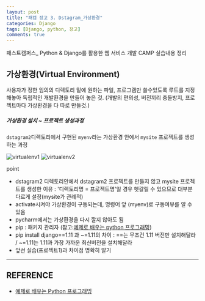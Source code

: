 ```yaml
---
layout: post
title: "패캠 장고 3. Dstagram_가상환경"
categories: Django
tags: [Django, python, 장고]
comments: true
---
```


패스트캠퍼스_ Python & Django를 활용한 웹 서비스 개발 CAMP 실습내용 정리

## 가상환경(Virtual Environment)
사용자가 정한 임의의 디렉토리 밑에 원하는 파일, 프로그램만 쓸수있도록 루트를 지정해놓아 독립적인 개발환경을 만들어 놓은 것. (개발의 편의성, 버전끼리 충돌방지, 프로젝트마다 가상환경을 다 따로 만들것.)

##### 가상환경 설치 ~ 프로젝트 생성과정
`dstagram2`디렉토리에서 구현된 `myenv`라는 가상환경 안에서 `mysite` 프로젝트를 생성하는 과정

![virtualenv1](https://user-images.githubusercontent.com/34964514/34914023-fd9e43a4-f94d-11e7-8ccf-0db3f25ed6c6.JPG)
![virtualenv2](https://user-images.githubusercontent.com/34964514/34914027-1bce3898-f94e-11e7-8838-79a83184e86f.JPG)

point
*  dstagram2 디렉토리안에서 dstagram2 프로젝트를 만들지 않고 mysite 프로젝트를 생성한 이유 : '디렉토리명 = 프로젝트명'일 경우 헷갈릴 수 있으므로 대부분 다르게 설정(mysite가 관례적)
*  activate시켜야 가상환경이 구동되는데, 명령어 앞 (myenv)로 구동여부를 알 수 있음
*  pycharm에서는 가상환경을 다시 깔지 않아도 됨
*  pip : 패키지 관리자 (참고:[예제로 배우는 python 프로그래밍](http://pythonstudy.xyz/python/article/504-pip-%ED%8C%A8%ED%82%A4%EC%A7%80-%EA%B4%80%EB%A6%AC%EC%9E%90))
*  pip install django==1.11 과 ~=1.11의 차이 : ==는 무조건 1.11 버전만 설치해달라 / ~=1.11는 1.11과 가장 가까운 최신버전을 설치해달라
*  앞선 실습(프로젝트1)과 차이점 명확히 알기

---
## REFERENCE
- [예제로 배우는 Python 프로그래밍](http://pythonstudy.xyz/python/article/303-Django-%EC%84%A4%EC%B9%98)


